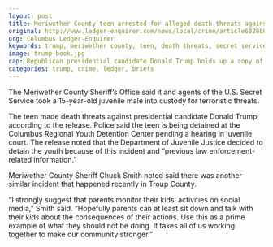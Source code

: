 ```yaml
---
layout: post
title: Meriwether County teen arrested for alleged death threats against Donald Trump
original: http://www.ledger-enquirer.com/news/local/crime/article68288637.html
org: Columbus Ledger-Enquirer
keywords: trump, meriwether county, teen, death threats, secret service
image: trump-book.jpg
cap: Republican presidential candidate Donald Trump holds up a copy of his 1987 book, 'Trump: The Art of the Deal' during a town hall event. (Mary Schwalm - AP)
categories: trump, crime, ledger, briefs
---
```


The Meriwether County Sheriff’s Office said it and agents of the U.S. Secret Service took a 15-year-old juvenile male into custody for terroristic threats.

<!--break-->

The teen made death threats against presidential candidate Donald Trump, according to the release. Police said the teen is being detained at the Columbus Regional Youth Detention Center pending a hearing in juvenile court. The release noted that the Department of Juvenile Justice decided to detain the youth because of this incident and “previous law enforcement-related information.”

Meriwether County Sheriff Chuck Smith noted said there was another similar incident that happened recently in Troup County.

“I strongly suggest that parents monitor their kids’ activities on social media,” Smith said. “Hopefully parents can at least sit down and talk with their kids about the consequences of their actions. Use this as a prime example of what they should not be doing. It takes all of us working together to make our community stronger.”